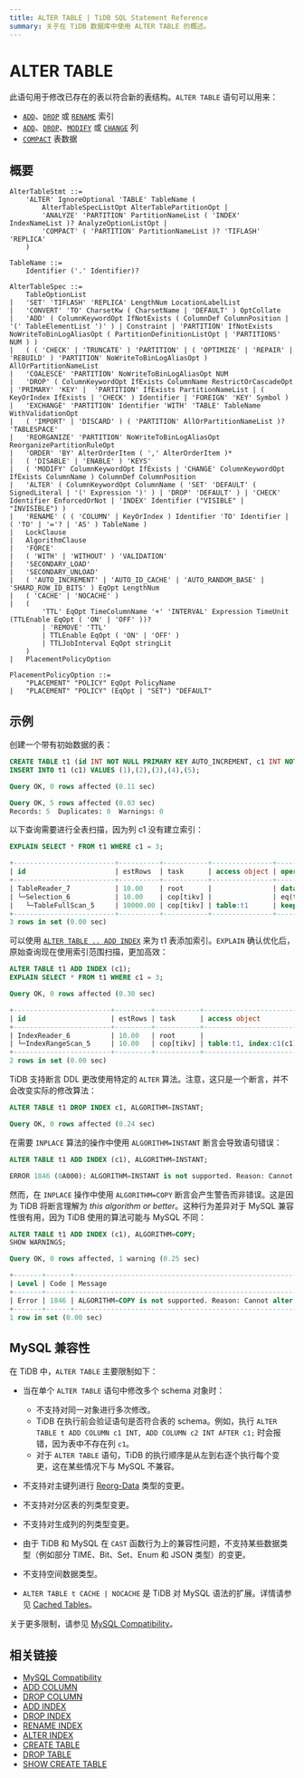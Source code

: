 ```yaml
---
title: ALTER TABLE | TiDB SQL Statement Reference
summary: 关于在 TiDB 数据库中使用 ALTER TABLE 的概述。
---
```


# ALTER TABLE

此语句用于修改已存在的表以符合新的表结构。`ALTER TABLE` 语句可以用来：

- [`ADD`](/sql-statements/sql-statement-add-index.md)、[`DROP`](/sql-statements/sql-statement-drop-index.md) 或 [`RENAME`](/sql-statements/sql-statement-rename-index.md) 索引
- [`ADD`](/sql-statements/sql-statement-add-column.md)、[`DROP`](/sql-statements/sql-statement-drop-column.md)、[`MODIFY`](/sql-statements/sql-statement-modify-column.md) 或 [`CHANGE`](/sql-statements/sql-statement-change-column.md) 列
- [`COMPACT`](/sql-statements/sql-statement-alter-table-compact.md) 表数据

## 概要

```ebnf+diagram
AlterTableStmt ::=
    'ALTER' IgnoreOptional 'TABLE' TableName (
        AlterTableSpecListOpt AlterTablePartitionOpt |
        'ANALYZE' 'PARTITION' PartitionNameList ( 'INDEX' IndexNameList )? AnalyzeOptionListOpt |
        'COMPACT' ( 'PARTITION' PartitionNameList )? 'TIFLASH' 'REPLICA'
    )

TableName ::=
    Identifier ('.' Identifier)?

AlterTableSpec ::=
    TableOptionList
|   'SET' 'TIFLASH' 'REPLICA' LengthNum LocationLabelList
|   'CONVERT' 'TO' CharsetKw ( CharsetName | 'DEFAULT' ) OptCollate
|   'ADD' ( ColumnKeywordOpt IfNotExists ( ColumnDef ColumnPosition | '(' TableElementList ')' ) | Constraint | 'PARTITION' IfNotExists NoWriteToBinLogAliasOpt ( PartitionDefinitionListOpt | 'PARTITIONS' NUM ) )
|   ( ( 'CHECK' | 'TRUNCATE' ) 'PARTITION' | ( 'OPTIMIZE' | 'REPAIR' | 'REBUILD' ) 'PARTITION' NoWriteToBinLogAliasOpt ) AllOrPartitionNameList
|   'COALESCE' 'PARTITION' NoWriteToBinLogAliasOpt NUM
|   'DROP' ( ColumnKeywordOpt IfExists ColumnName RestrictOrCascadeOpt | 'PRIMARY' 'KEY' |  'PARTITION' IfExists PartitionNameList | ( KeyOrIndex IfExists | 'CHECK' ) Identifier | 'FOREIGN' 'KEY' Symbol )
|   'EXCHANGE' 'PARTITION' Identifier 'WITH' 'TABLE' TableName WithValidationOpt
|   ( 'IMPORT' | 'DISCARD' ) ( 'PARTITION' AllOrPartitionNameList )? 'TABLESPACE'
|   'REORGANIZE' 'PARTITION' NoWriteToBinLogAliasOpt ReorganizePartitionRuleOpt
|   'ORDER' 'BY' AlterOrderItem ( ',' AlterOrderItem )*
|   ( 'DISABLE' | 'ENABLE' ) 'KEYS'
|   ( 'MODIFY' ColumnKeywordOpt IfExists | 'CHANGE' ColumnKeywordOpt IfExists ColumnName ) ColumnDef ColumnPosition
|   'ALTER' ( ColumnKeywordOpt ColumnName ( 'SET' 'DEFAULT' ( SignedLiteral | '(' Expression ')' ) | 'DROP' 'DEFAULT' ) | 'CHECK' Identifier EnforcedOrNot | 'INDEX' Identifier ("VISIBLE" | "INVISIBLE") )
|   'RENAME' ( ( 'COLUMN' | KeyOrIndex ) Identifier 'TO' Identifier | ( 'TO' | '='? | 'AS' ) TableName )
|   LockClause
|   AlgorithmClause
|   'FORCE'
|   ( 'WITH' | 'WITHOUT' ) 'VALIDATION'
|   'SECONDARY_LOAD'
|   'SECONDARY_UNLOAD'
|   ( 'AUTO_INCREMENT' | 'AUTO_ID_CACHE' | 'AUTO_RANDOM_BASE' | 'SHARD_ROW_ID_BITS' ) EqOpt LengthNum
|   ( 'CACHE' | 'NOCACHE' )
|   (
        'TTL' EqOpt TimeColumnName '+' 'INTERVAL' Expression TimeUnit (TTLEnable EqOpt ( 'ON' | 'OFF' ))?
        | 'REMOVE' 'TTL'
        | TTLEnable EqOpt ( 'ON' | 'OFF' )
        | TTLJobInterval EqOpt stringLit
    )
|   PlacementPolicyOption

PlacementPolicyOption ::=
    "PLACEMENT" "POLICY" EqOpt PolicyName
|   "PLACEMENT" "POLICY" (EqOpt | "SET") "DEFAULT"
```

## 示例

创建一个带有初始数据的表：


```sql
CREATE TABLE t1 (id INT NOT NULL PRIMARY KEY AUTO_INCREMENT, c1 INT NOT NULL);
INSERT INTO t1 (c1) VALUES (1),(2),(3),(4),(5);
```

```sql
Query OK, 0 rows affected (0.11 sec)

Query OK, 5 rows affected (0.03 sec)
Records: 5  Duplicates: 0  Warnings: 0
```

以下查询需要进行全表扫描，因为列 c1 没有建立索引：


```sql
EXPLAIN SELECT * FROM t1 WHERE c1 = 3;
```

```sql
+-------------------------+----------+-----------+---------------+--------------------------------+
| id                      | estRows  | task      | access object | operator info                  |
+-------------------------+----------+-----------+---------------+--------------------------------+
| TableReader_7           | 10.00    | root      |               | data:Selection_6               |
| └─Selection_6           | 10.00    | cop[tikv] |               | eq(test.t1.c1, 3)              |
|   └─TableFullScan_5     | 10000.00 | cop[tikv] | table:t1      | keep order:false, stats:pseudo |
+-------------------------+----------+-----------+---------------+--------------------------------+
3 rows in set (0.00 sec)
```

可以使用 [`ALTER TABLE .. ADD INDEX`](/sql-statements/sql-statement-add-index.md) 来为 t1 表添加索引。`EXPLAIN` 确认优化后，原始查询现在使用索引范围扫描，更加高效：


```sql
ALTER TABLE t1 ADD INDEX (c1);
EXPLAIN SELECT * FROM t1 WHERE c1 = 3;
```

```sql
Query OK, 0 rows affected (0.30 sec)

+------------------------+---------+-----------+------------------------+---------------------------------------------+
| id                     | estRows | task      | access object          | operator info                               |
+------------------------+---------+-----------+------------------------+---------------------------------------------+
| IndexReader_6          | 10.00   | root      |                        | index:IndexRangeScan_5                      |
| └─IndexRangeScan_5     | 10.00   | cop[tikv] | table:t1, index:c1(c1) | range:[3,3], keep order:false, stats:pseudo |
+------------------------+---------+-----------+------------------------+---------------------------------------------+
2 rows in set (0.00 sec)
```

TiDB 支持断言 DDL 更改使用特定的 `ALTER` 算法。注意，这只是一个断言，并不会改变实际的修改算法：


```sql
ALTER TABLE t1 DROP INDEX c1, ALGORITHM=INSTANT;
```

```sql
Query OK, 0 rows affected (0.24 sec)
```

在需要 `INPLACE` 算法的操作中使用 `ALGORITHM=INSTANT` 断言会导致语句错误：


```sql
ALTER TABLE t1 ADD INDEX (c1), ALGORITHM=INSTANT;
```

```sql
ERROR 1846 (0A000): ALGORITHM=INSTANT is not supported. Reason: Cannot alter table by INSTANT. Try ALGORITHM=INPLACE.
```

然而，在 `INPLACE` 操作中使用 `ALGORITHM=COPY` 断言会产生警告而非错误。这是因为 TiDB 将断言理解为 _this algorithm or better_。这种行为差异对于 MySQL 兼容性很有用，因为 TiDB 使用的算法可能与 MySQL 不同：


```sql
ALTER TABLE t1 ADD INDEX (c1), ALGORITHM=COPY;
SHOW WARNINGS;
```

```sql
Query OK, 0 rows affected, 1 warning (0.25 sec)

+-------+------+---------------------------------------------------------------------------------------------+
| Level | Code | Message                                                                                     |
+-------+------+---------------------------------------------------------------------------------------------+
| Error | 1846 | ALGORITHM=COPY is not supported. Reason: Cannot alter table by COPY. Try ALGORITHM=INPLACE. |
+-------+------+---------------------------------------------------------------------------------------------+
1 row in set (0.00 sec)
```

## MySQL 兼容性

在 TiDB 中，`ALTER TABLE` 主要限制如下：

- 当在单个 `ALTER TABLE` 语句中修改多个 schema 对象时：

    - 不支持对同一对象进行多次修改。
    - TiDB 在执行前会验证语句是否符合表的 schema。例如，执行 `ALTER TABLE t ADD COLUMN c1 INT, ADD COLUMN c2 INT AFTER c1;` 时会报错，因为表中不存在列 `c1`。
    - 对于 `ALTER TABLE` 语句，TiDB 的执行顺序是从左到右逐个执行每个变更，这在某些情况下与 MySQL 不兼容。

- 不支持对主键列进行 [Reorg-Data](/sql-statements/sql-statement-modify-column.md#reorg-data-change) 类型的变更。

- 不支持对分区表的列类型变更。

- 不支持对生成列的列类型变更。

- 由于 TiDB 和 MySQL 在 `CAST` 函数行为上的兼容性问题，不支持某些数据类型（例如部分 TIME、Bit、Set、Enum 和 JSON 类型）的变更。

- 不支持空间数据类型。

- `ALTER TABLE t CACHE | NOCACHE` 是 TiDB 对 MySQL 语法的扩展。详情请参见 [Cached Tables](/cached-tables.md)。

关于更多限制，请参见 [MySQL Compatibility](/mysql-compatibility.md#ddl-operations)。

## 相关链接

- [MySQL Compatibility](/mysql-compatibility.md#ddl-operations)
- [ADD COLUMN](/sql-statements/sql-statement-add-column.md)
- [DROP COLUMN](/sql-statements/sql-statement-drop-column.md)
- [ADD INDEX](/sql-statements/sql-statement-add-index.md)
- [DROP INDEX](/sql-statements/sql-statement-drop-index.md)
- [RENAME INDEX](/sql-statements/sql-statement-rename-index.md)
- [ALTER INDEX](/sql-statements/sql-statement-alter-index.md)
- [CREATE TABLE](/sql-statements/sql-statement-create-table.md)
- [DROP TABLE](/sql-statements/sql-statement-drop-table.md)
- [SHOW CREATE TABLE](/sql-statements/sql-statement-show-create-table.md)